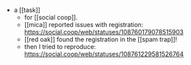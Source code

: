 - a [[task]]
  - for [[social coop]].
  - [[mica]] reported issues with registration: https://social.coop/web/statuses/108760179078515903
  - [[red oak]] found the registration in the [[spam trap]]!
  - then I tried to reproduce: https://social.coop/web/statuses/108761229581526764
